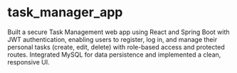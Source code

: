 # task_manager_app
Built a secure Task Management web app using React and Spring Boot with JWT authentication, enabling users to register, log in, and manage their personal tasks (create, edit, delete) with role-based access and protected routes. Integrated MySQL for data persistence and implemented a clean, responsive UI.
